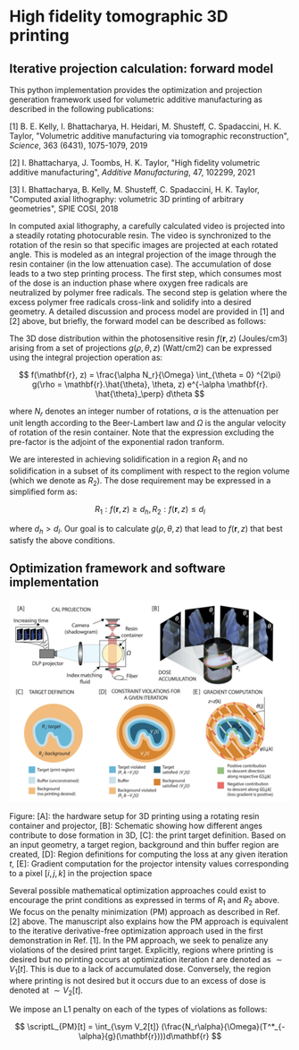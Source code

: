 # High fidelity tomographic 3D printing
## Iterative projection calculation: forward model

This python implementation provides the optimization and projection generation framework used for volumetric additive manufacturing as described in the following publications:

[1] B. E. Kelly, I. Bhattacharya, H. Heidari, M. Shusteff, C. Spadaccini, H. K. Taylor, "Volumetric additive manufacturing via tomographic reconstruction", *Science*, 363 (6431), 1075-1079, 2019

[2] I. Bhattacharya, J. Toombs, H. K. Taylor, "High fidelity volumetric additive manufacturing", *Additive Manufacturing*, 47, 102299, 2021

[3] I. Bhattacharya, B. Kelly, M. Shusteff, C. Spadaccini, H. K. Taylor, "Computed axial lithography: volumetric 3D printing of arbitrary geometries", SPIE COSI, 2018

In computed axial lithography, a carefully calculated video is projected into a steadily rotating photocurable resin. The video is synchronized to the rotation of the resin so that specific images are projected at each rotated angle. This is modeled as an integral projection of the image through the resin container (in the low attenuation case). The accumulation of dose leads to a two step printing process. The first step, which consumes most of the dose is an induction phase where oxygen free radicals are neutralized by polymer free radicals. The second step is gelation where the excess polymer free radicals cross-link and solidify into a desired geometry. A detailed discussion and process model are provided in [1] and [2] above, but briefly, the forward model can be described as follows:

The 3D dose distribution within the photosensitive resin $f(\mathbf{r}, z)$ (Joules/cm3) arising from a set of projections $g(\rho, \theta, z)$ (Watt/cm2) can be expressed using the integral projection operation as:

$$ f(\mathbf{r}, z) = \frac{\alpha N_r}{\Omega} \int_{\theta = 0} ^{2\pi} g(\rho = \mathbf{r}.\hat{\theta}, \theta, z) e^{-\alpha \mathbf{r}. \hat{\theta}_\perp} d\theta $$

where $N_r$ denotes an integer number of rotations, $\alpha$ is the attenuation per unit length according to the Beer-Lambert law and $\Omega$ is the angular velocity of rotation of the resin container. Note that the expression excluding the pre-factor is the adjoint of the exponential radon tranform.

We are interested in achieving solidification in a region $R_1$ and no solidification in a subset of its compliment with respect to the region volume (which we denote as $R_2$). The dose requirement may be expressed in a simplified form as:

$$ R_1: f(\mathbf{r}, z) \ge d_h, R_2: f(\mathbf{r}, z) \le d_l $$ 

where $d_h > d_l$. Our goal is to calculate $g(\rho, \theta, z)$ that lead to $f(\mathbf{r}, z)$ that best satisfy the above conditions. 

## Optimization framework and software implementation

![CAL setup](githubRepo_schematic.png)

Figure: [A]: the hardware setup for 3D printing using a rotating resin container and projector, [B]: Schematic showing how different anges contribute to dose formation in 3D, [C]: the print target definition. Based on an input geometry, a target region, background and thin buffer region are created, [D]: Region definitions for computing the loss at any given iteration $t$, [E]: Gradient computation for the projector intensity values corresponding to a pixel $[i, j, k]$ in the projection space

Several possible mathematical optimization approaches could exist to encourage the print conditions as expressed in terms of $R_1$ and $R_2$ above. We focus on the penalty minimization (PM) approach as described in Ref. [2] above. The manuscript also explains how the PM approach is equivalent to the iterative derivative-free optimization approach used in the first demonstration in Ref. [1]. In the PM approach, we seek to penalize any violations of the desired print target. Explicitly, regions where printing is desired but no printing occurs at optimization iteration $t$ are denoted as $\sim V_1[t]$. This is due to a lack of accumulated dose. Conversely, the region where printing is not desired but it occurs due to an excess of dose is denoted at $\sim V_2[t]$.

We impose an L1 penalty on each of the types of violations as follows:

$$ \scriptL_{PM}[t] = \int_{\sym V_2[t]} (\frac{N_r\alpha}{\Omega}(T^*_{-\alpha}{g}(\mathbf{r})))d\mathbf{r} $$


